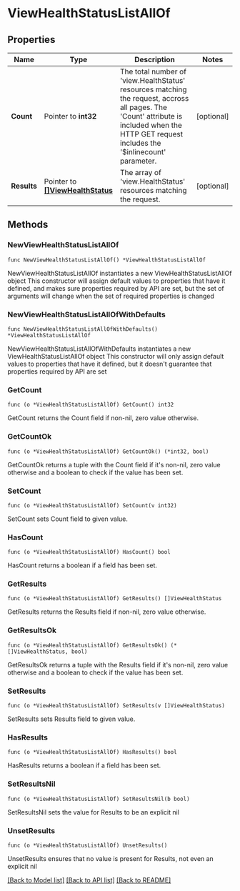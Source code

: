 # ViewHealthStatusListAllOf

## Properties

Name | Type | Description | Notes
------------ | ------------- | ------------- | -------------
**Count** | Pointer to **int32** | The total number of &#39;view.HealthStatus&#39; resources matching the request, accross all pages. The &#39;Count&#39; attribute is included when the HTTP GET request includes the &#39;$inlinecount&#39; parameter. | [optional] 
**Results** | Pointer to [**[]ViewHealthStatus**](ViewHealthStatus.md) | The array of &#39;view.HealthStatus&#39; resources matching the request. | [optional] 

## Methods

### NewViewHealthStatusListAllOf

`func NewViewHealthStatusListAllOf() *ViewHealthStatusListAllOf`

NewViewHealthStatusListAllOf instantiates a new ViewHealthStatusListAllOf object
This constructor will assign default values to properties that have it defined,
and makes sure properties required by API are set, but the set of arguments
will change when the set of required properties is changed

### NewViewHealthStatusListAllOfWithDefaults

`func NewViewHealthStatusListAllOfWithDefaults() *ViewHealthStatusListAllOf`

NewViewHealthStatusListAllOfWithDefaults instantiates a new ViewHealthStatusListAllOf object
This constructor will only assign default values to properties that have it defined,
but it doesn't guarantee that properties required by API are set

### GetCount

`func (o *ViewHealthStatusListAllOf) GetCount() int32`

GetCount returns the Count field if non-nil, zero value otherwise.

### GetCountOk

`func (o *ViewHealthStatusListAllOf) GetCountOk() (*int32, bool)`

GetCountOk returns a tuple with the Count field if it's non-nil, zero value otherwise
and a boolean to check if the value has been set.

### SetCount

`func (o *ViewHealthStatusListAllOf) SetCount(v int32)`

SetCount sets Count field to given value.

### HasCount

`func (o *ViewHealthStatusListAllOf) HasCount() bool`

HasCount returns a boolean if a field has been set.

### GetResults

`func (o *ViewHealthStatusListAllOf) GetResults() []ViewHealthStatus`

GetResults returns the Results field if non-nil, zero value otherwise.

### GetResultsOk

`func (o *ViewHealthStatusListAllOf) GetResultsOk() (*[]ViewHealthStatus, bool)`

GetResultsOk returns a tuple with the Results field if it's non-nil, zero value otherwise
and a boolean to check if the value has been set.

### SetResults

`func (o *ViewHealthStatusListAllOf) SetResults(v []ViewHealthStatus)`

SetResults sets Results field to given value.

### HasResults

`func (o *ViewHealthStatusListAllOf) HasResults() bool`

HasResults returns a boolean if a field has been set.

### SetResultsNil

`func (o *ViewHealthStatusListAllOf) SetResultsNil(b bool)`

 SetResultsNil sets the value for Results to be an explicit nil

### UnsetResults
`func (o *ViewHealthStatusListAllOf) UnsetResults()`

UnsetResults ensures that no value is present for Results, not even an explicit nil

[[Back to Model list]](../README.md#documentation-for-models) [[Back to API list]](../README.md#documentation-for-api-endpoints) [[Back to README]](../README.md)


